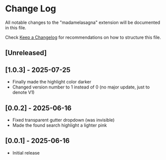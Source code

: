 # Change Log

All notable changes to the "madamelasagna" extension will be documented in this file.

Check [Keep a Changelog](http://keepachangelog.com/) for recommendations on how to structure this file.

## [Unreleased]

## [1.0.3] - 2025-07-25

* Finally made the highlight color darker
* Changed version number to 1 instead of 0 (no major update, just to denote V1)

## [0.0.2] - 2025-06-16

* Fixed transparent gutter dropdown (was invisible)
* Made the found search highlight a lighter pink

## [0.0.1] - 2025-06-16

- Initial release
